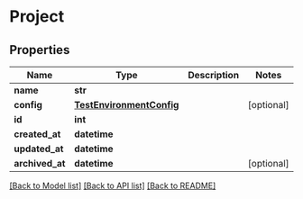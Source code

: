 # Project

## Properties
Name | Type | Description | Notes
------------ | ------------- | ------------- | -------------
**name** | **str** |  | 
**config** | [**TestEnvironmentConfig**](TestEnvironmentConfig.md) |  | [optional] 
**id** | **int** |  | 
**created_at** | **datetime** |  | 
**updated_at** | **datetime** |  | 
**archived_at** | **datetime** |  | [optional] 

[[Back to Model list]](../README.md#documentation-for-models) [[Back to API list]](../README.md#documentation-for-api-endpoints) [[Back to README]](../README.md)


